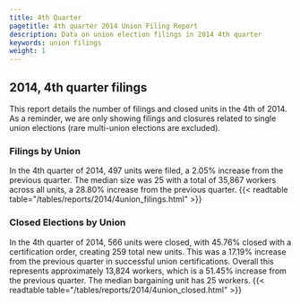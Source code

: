 ```yaml
---
title: 4th Quarter 
pagetitle: 4th quarter 2014 Union Filing Report
description: Data on union election filings in 2014 4th quarter 
keywords: union filings
weight: 1
---
```


## 2014, 4th quarter filings

This report details the number of filings and closed units in the 4th of 2014. As a reminder, we are only showing filings and closures related to single union elections (rare multi-union elections are excluded).

### Filings by Union
In the 4th quarter of 2014, 497 units were filed, a 2.05% increase from the previous quarter. The median size was 25 with a total of 35,867 workers across all units, a 28.80% increase from the previous quarter.
{{< readtable table="/tables/reports/2014/4union_filings.html" >}}

### Closed Elections by Union
In the 4th quarter of 2014, 566 units were closed, with 45.76% closed with a certification order, creating 259 total new units. This was a 17.19% increase from the previous quarter in successful union certifications. Overall this represents approximately 13,824 workers, which is a 51.45% increase from the previous quarter. The median bargaining unit has 25 workers.
{{< readtable table="/tables/reports/2014/4union_closed.html" >}}
